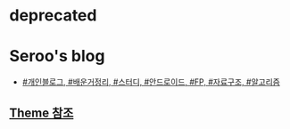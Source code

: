 # **deprecated**

# Seroo's blog

* [#개인블로그, #배운거정리, #스터디, #안드로이드, #FP, #자료구조, #알고리즘](https://gyooha.github.io/seroo/)

## [Theme 참조](https://mmistakes.github.io/minimal-mistakes/)

